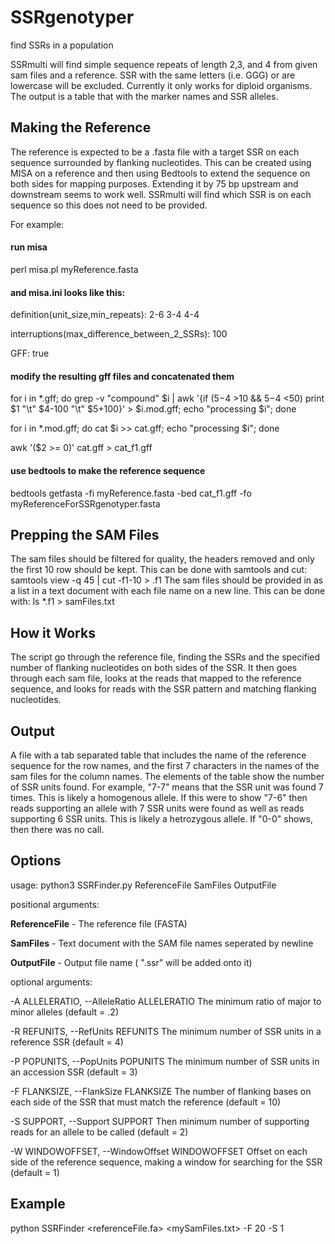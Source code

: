 # SSRgenotyper
find SSRs in a population

SSRmulti will find simple sequence repeats of length 2,3, and 4 from given sam files and a reference. SSR with the same letters (i.e. GGG) or are lowercase will be excluded. Currently it only works for diploid organisms. The output is a table that with the marker names and SSR alleles. 

## Making the Reference

The reference is expected to be a .fasta file with a target SSR on each sequence surrounded by flanking nucleotides. This can be created using MISA on a reference and then using Bedtools to extend the sequence on both sides for mapping purposes. Extending it by 75 bp upstream and downstream seems to work well. SSRmulti will find which SSR is on each sequence so this does not need to be provided.

For example:

#### run misa
perl misa.pl myReference.fasta

#### and misa.ini looks like this:

definition(unit_size,min_repeats):                   2-6 3-4 4-4

interruptions(max_difference_between_2_SSRs):        100

GFF:                                                     true

#### modify the resulting gff files and concatenated them
for i in \*.gff; do grep -v "compound" $i | awk '{if ($5-$4 >10 && $5-$4 <50) print $1 "\t" $4-100 "\t" $5+100}' > $i.mod.gff; echo "processing $i"; done

for i in \*.mod.gff; do cat $i >> cat.gff; echo "processing $i"; done

awk '($2 >= 0)' cat.gff > cat_f1.gff 

#### use bedtools to make the reference sequence

bedtools getfasta -fi myReference.fasta -bed cat_f1.gff -fo myReferenceForSSRgenotyper.fasta

## Prepping the SAM Files
The sam files should be filtered for quality, the headers removed and only the first 10 row should be kept. This can be done with samtools and cut:
  samtools view -q 45 <samFile> | cut -f1-10 > <samFile>.f1
The sam files should be provided in as a list in a text document with each file name on a new line. This can be done with:
  ls *.f1 > samFiles.txt

## How it Works

The script go through the reference file, finding the SSRs and the specified number of flanking nucleotides on both sides of the SSR. It then goes through each sam file, looks at the reads that mapped to the reference sequence, and looks for reads with the SSR pattern and matching flanking nucleotides.

## Output

A file with a tab separated table that includes the name of the reference sequence for the row names, and the first 7 characters in the names of the sam files for the column names. The elements of the table show the number of SSR units found. For example, "7-7" means that the SSR unit was found 7 times. This is likely a homogenous allele. If this were to show "7-6" then reads supporting an allele with 7 SSR units were found as well as reads supporting 6 SSR units. This is likely a hetrozygous allele. If "0-0" shows, then there was no call.

## Options

usage: python3 SSRFinder.py ReferenceFile SamFiles OutputFile

positional arguments:

**ReferenceFile** - The reference file (FASTA)

**SamFiles** - Text document with the SAM file names seperated by
                        newline
                        
**OutputFile** - Output file name ( ".ssr" will be added onto it)

optional arguments:
  
  -A ALLELERATIO, --AlleleRatio ALLELERATIO
                        The minimum ratio of major to minor alleles 
                        (default = .2)
  
  -R REFUNITS, --RefUnits REFUNITS
                        The minimum number of SSR units in a reference SSR
                        (default = 4)
  
  -P POPUNITS, --PopUnits POPUNITS
                        The minimum number of SSR units in an accession SSR
                        (default = 3)
  
  -F FLANKSIZE, --FlankSize FLANKSIZE
                        The number of flanking bases on each side of the SSR
                        that must match the reference (default = 10)
  
  -S SUPPORT, --Support SUPPORT
                        Then minimum number of supporting reads for an allele
                        to be called (default = 2)
  
  -W WINDOWOFFSET, --WindowOffset WINDOWOFFSET
                        Offset on each side of the reference sequence, making
                        a window for searching for the SSR (default = 1)

## Example
python SSRFinder <referenceFile.fa> <mySamFiles.txt> <myOutput> -F 20 -S 1

